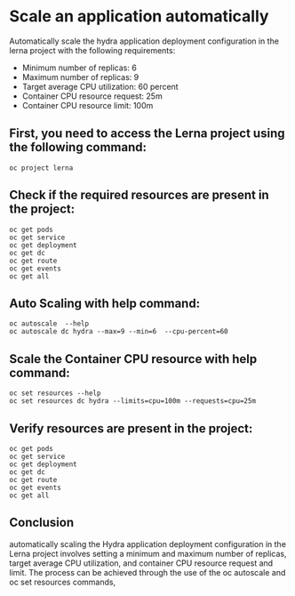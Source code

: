 # Scale an application automatically

Automatically scale the hydra application deployment configuration in the lerna project with the following requirements:
- Minimum number of replicas: 6
- Maximum number of replicas: 9
- Target average CPU utilization: 60 percent
- Container CPU resource request: 25m
- Container CPU resource limit: 100m



## First, you need to access the Lerna project using the following command:
```shell
oc project lerna
```
## Check if the required resources are present in the project:
```shell
oc get pods
oc get service
oc get deployment
oc get dc
oc get route
oc get events
oc get all
```
## Auto Scaling with help command:
```shell
oc autoscale  --help
oc autoscale dc hydra --max=9 --min=6  --cpu-percent=60
```

## Scale the Container CPU resource with help command:
```shell
oc set resources --help
oc set resources dc hydra --limits=cpu=100m --requests=cpu=25m
```
## Verify resources are present in the project:
```shell
oc get pods
oc get service
oc get deployment
oc get dc
oc get route
oc get events
oc get all
```
## Conclusion
automatically scaling the Hydra application deployment configuration in the Lerna project involves setting a minimum and maximum number of replicas, target average CPU utilization, and container CPU resource request and limit. The process can be achieved through the use of the oc autoscale and oc set resources commands, 